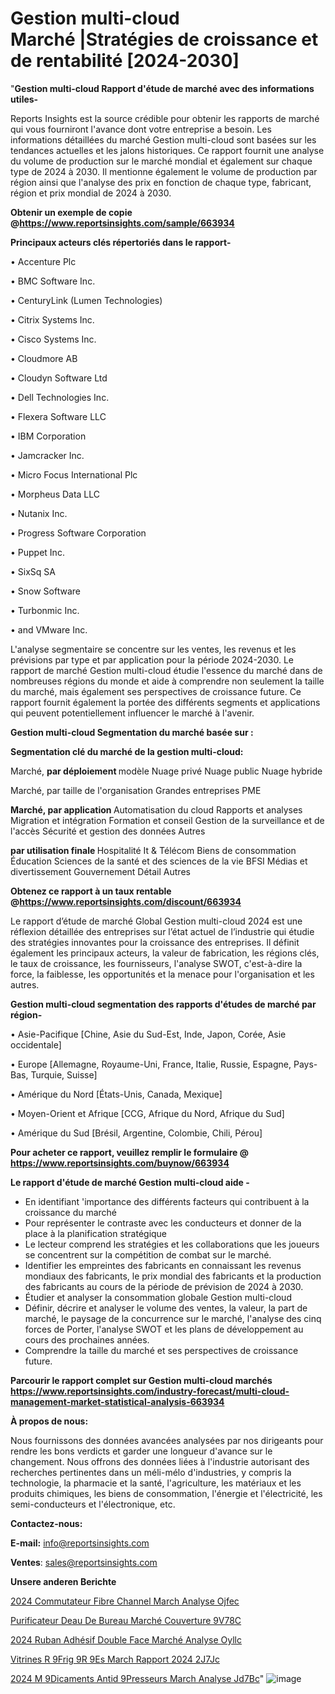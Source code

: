 # Gestion multi-cloud Marché |Stratégies de croissance et de rentabilité [2024-2030]

"<strong>Gestion multi-cloud Rapport d'étude de marché avec des informations utiles-</strong>

Reports Insights est la source crédible pour obtenir les rapports de marché qui vous fourniront l'avance dont votre entreprise a besoin. Les informations détaillées du marché Gestion multi-cloud sont basées sur les tendances actuelles et les jalons historiques. Ce rapport fournit une analyse du volume de production sur le marché mondial et également sur chaque type de 2024 à 2030. Il mentionne également le volume de production par région ainsi que l'analyse des prix en fonction de chaque type, fabricant, région et prix mondial de 2024 à 2030.

<strong><b>Obtenir un exemple de copie @</b></strong><a href=https://www.reportsinsights.com/sample/663934><strong><b>https://www.reportsinsights.com/sample/663934</b></strong></a>

<b>Principaux acteurs clés répertoriés dans le rapport-</b>

<b> </b>• Accenture Plc

• BMC Software Inc.

• CenturyLink (Lumen Technologies)

• Citrix Systems Inc.

• Cisco Systems Inc.

• Cloudmore AB

• Cloudyn Software Ltd

• Dell Technologies Inc.

• Flexera Software LLC

• IBM Corporation

• Jamcracker Inc.

• Micro Focus International Plc

• Morpheus Data LLC

• Nutanix Inc.

• Progress Software Corporation

• Puppet Inc.

• SixSq SA

• Snow Software

• Turbonmic Inc.

• and VMware Inc.

L'analyse segmentaire se concentre sur les ventes, les revenus et les prévisions par type et par application pour la période 2024-2030. Le rapport de marché Gestion multi-cloud étudie l'essence du marché dans de nombreuses régions du monde et aide à comprendre non seulement la taille du marché, mais également ses perspectives de croissance future. Ce rapport fournit également la portée des différents segments et applications qui peuvent potentiellement influencer le marché à l'avenir.

<strong>Gestion multi-cloud Segmentation du marché basée sur :</strong>

<strong> Segmentation clé du marché de la gestion multi-cloud: </strong>

Marché, <strong> par déploiement </strong> modèle
Nuage privé
Nuage public
Nuage hybride

Marché, par taille de l'organisation
Grandes entreprises
PME

<strong> Marché, par application </strong>
Automatisation du cloud
Rapports et analyses
Migration et intégration
Formation et conseil
Gestion de la surveillance et de l'accès
Sécurité et gestion des données
Autres

<strong> par utilisation finale </strong>
Hospitalité
It & Télécom
Biens de consommation
Éducation
Sciences de la santé et des sciences de la vie
BFSI
Médias et divertissement
Gouvernement
Détail
Autres

<strong><b>Obtenez ce rapport à un taux rentable @</b></strong><a href=https://www.reportsinsights.com/discount/663934><strong><b>https://www.reportsinsights.com/discount/663934</b></strong></a>

Le rapport d’étude de marché Global Gestion multi-cloud 2024 est une réflexion détaillée des entreprises sur l’état actuel de l’industrie qui étudie des stratégies innovantes pour la croissance des entreprises. Il définit également les principaux acteurs, la valeur de fabrication, les régions clés, le taux de croissance, les fournisseurs, l'analyse SWOT, c'est-à-dire la force, la faiblesse, les opportunités et la menace pour l'organisation et les autres.

<strong>Gestion multi-cloud segmentation des rapports d'études de marché par région-</strong>

• Asie-Pacifique [Chine, Asie du Sud-Est, Inde, Japon, Corée, Asie occidentale]

• Europe [Allemagne, Royaume-Uni, France, Italie, Russie, Espagne, Pays-Bas, Turquie, Suisse]

• Amérique du Nord [États-Unis, Canada, Mexique]

• Moyen-Orient et Afrique [CCG, Afrique du Nord, Afrique du Sud]

• Amérique du Sud [Brésil, Argentine, Colombie, Chili, Pérou]

<strong>Pour acheter ce rapport, veuillez remplir le formulaire @   <a href=https://www.reportsinsights.com/buynow/663934>https://www.reportsinsights.com/buynow/663934</a></strong>

<strong>Le rapport d'étude de marché Gestion multi-cloud aide -</strong>
<ul>
  <li>En identifiant 'importance des différents facteurs qui contribuent à la croissance du marché</li>
  <li>Pour représenter le contraste avec les conducteurs et donner de la place à la planification stratégique</li>
  <li>Le lecteur comprend les stratégies et les collaborations que les joueurs se concentrent sur la compétition de combat sur le marché.</li>
  <li>Identifier les empreintes des fabricants en connaissant les revenus mondiaux des fabricants, le prix mondial des fabricants et la production des fabricants au cours de la période de prévision de 2024 à 2030.</li>
  <li>Étudier et analyser la consommation globale Gestion multi-cloud</li>
  <li>Définir, décrire et analyser le volume des ventes, la valeur, la part de marché, le paysage de la concurrence sur le marché, l'analyse des cinq forces de Porter, l'analyse SWOT et les plans de développement au cours des prochaines années.</li>
  <li>Comprendre la taille du marché et ses perspectives de croissance future.</li>
</ul>

<strong>Parcourir le rapport complet sur Gestion multi-cloud marchés <a href=https://www.reportsinsights.com/industry-forecast/multi-cloud-management-market-statistical-analysis-663934>https://www.reportsinsights.com/industry-forecast/multi-cloud-management-market-statistical-analysis-663934</a></strong>

<strong>À propos de nous:</strong>

Nous fournissons des données avancées analysées par nos dirigeants pour rendre les bons verdicts et garder une longueur d'avance sur le changement. Nous offrons des données liées à l'industrie autorisant des recherches pertinentes dans un méli-mélo d'industries, y compris la technologie, la pharmacie et la santé, l'agriculture, les matériaux et les produits chimiques, les biens de consommation, l'énergie et l'électricité, les semi-conducteurs et l'électronique, etc.

<strong>Contactez-nous:</strong>

<strong>E-mail:</strong> <a href=mailto:info@reportsinsights.com>info@reportsinsights.com</a>

<strong>Ventes</strong>: <a href=mailto:sales@reportsinsights.com>sales@reportsinsights.com</a>

<strong>Unsere anderen Berichte</strong>

<a href=https://www.linkedin.com/pulse/2024-commutateur-fibre-channel-march%C3%A9-analyse-ojfec/>2024 Commutateur Fibre Channel March Analyse Ojfec</a>

<a href=https://www.linkedin.com/pulse/purificateur-deau-de-bureau-marché-couverture-9v78c/>Purificateur Deau De Bureau Marché Couverture 9V78C</a>

<a href=https://www.linkedin.com/pulse/2024-ruban-adhésif-double-face-marché-analyse-oyllc/>2024 Ruban Adhésif Double Face Marché Analyse Oyllc</a>

<a href=https://www.linkedin.com/pulse/vitrines-r%C3%A9frig%C3%A9r%C3%A9es-march%C3%A9-rapport-2024-2j7jc/>Vitrines R 9Frig 9R 9Es March Rapport 2024 2J7Jc</a>

<a href=https://www.linkedin.com/pulse/2024-m%C3%A9dicaments-antid%C3%A9presseurs-march%C3%A9-analyse-jd7bc/>2024 M 9Dicaments Antid 9Presseurs March Analyse Jd7Bc</a>"
![image](https://github.com/daminid12/RImarketdynamics/assets/158430485/3c74bc4c-688d-4e84-83fc-e1c799239fc3)

